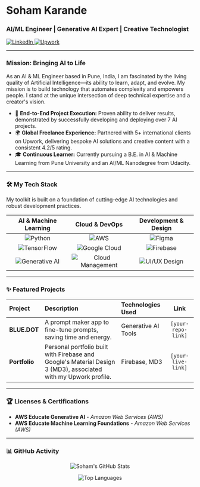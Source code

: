 # Soham Karande

### AI/ML Engineer | Generative AI Expert | Creative Technologist

<p align="left">
  <a href="https://www.linkedin.com/in/[www.linkedin.com/in/dattasoham]" target="_blank">
    <img alt="LinkedIn" src="https://img.shields.io/badge/LinkedIn-Profile-blue?style=for-the-badge&logo=linkedin">
  </a>
  <a href="https://www.upwork.com/freelancers/[your-upwork-profile]" target="_blank">
    <img alt="Upwork" src="https://img.shields.io/badge/Upwork-Freelancer-green?style=for-the-badge&logo=upwork">
  </a>
</p>

---

### Mission: Bringing AI to Life

As an AI & ML Engineer based in Pune, India, I am fascinated by the living quality of Artificial Intelligence—its ability to learn, adapt, and evolve. My mission is to build technology that automates complexity and empowers people. I stand at the unique intersection of deep technical expertise and a creator's vision.

- 🚀 **End-to-End Project Execution:** Proven ability to deliver results, demonstrated by successfully developing and deploying over 7 AI projects.
- 🌍 **Global Freelance Experience:** Partnered with 5+ international clients on Upwork, delivering bespoke AI solutions and creative content with a consistent 4.2/5 rating.
- 🎓 **Continuous Learner:** Currently pursuing a B.E. in AI & Machine Learning from Pune University and an AI/ML Nanodegree from Udacity.

---

### 🛠️ My Tech Stack

My toolkit is built on a foundation of cutting-edge AI technologies and robust development practices.

| **AI & Machine Learning** | **Cloud & DevOps** | **Development & Design** |
| :---: | :---: | :---: |
| ![Python](https://img.shields.io/badge/Python-3776AB?style=for-the-badge&logo=python&logoColor=white) | ![AWS](https://img.shields.io/badge/AWS-232F3E?style=for-the-badge&logo=amazon-aws&logoColor=white) | ![Figma](https://img.shields.io/badge/Figma-F24E1E?style=for-the-badge&logo=figma&logoColor=white) |
| ![TensorFlow](https://img.shields.io/badge/TensorFlow-FF6F00?style=for-the-badge&logo=tensorflow&logoColor=white) | ![Google Cloud](https://img.shields.io/badge/Google_Cloud-4285F4?style=for-the-badge&logo=google-cloud&logoColor=white) | ![Firebase](https://img.shields.io/badge/Firebase-FFCA28?style=for-the-badge&logo=firebase&logoColor=black) |
| ![Generative AI](https://img.shields.io/badge/Generative_AI_(LLM/RAG)-8A2BE2?style=for-the-badge) | ![Cloud Management](https://img.shields.io/badge/Cloud_Management-007ACC?style=for-the-badge) | ![UI/UX Design](https://img.shields.io/badge/UI/UX_Design-FF7B00?style=for-the-badge) |

---

### ✨ Featured Projects

| Project | Description | Technologies Used | Link |
| :--- | :--- | :--- | :---: |
| **BLUE.DOT** | A prompt maker app to fine-tune prompts, saving time and energy. | Generative AI Tools | `[your-repo-link]` |
| **Portfolio** | Personal portfolio built with Firebase and Google's Material Design 3 (MD3), associated with my Upwork profile. | Firebase, MD3 | `[your-live-link]` |

---

### 🏆 Licenses & Certifications

-   **AWS Educate Generative AI** - *Amazon Web Services (AWS)*
-   **AWS Educate Machine Learning Foundations** - *Amazon Web Services (AWS)*

---

### 📊 GitHub Activity

<p align="center">
  <img src="https://github-readme-stats.vercel.app/api?username=[your-username]&show_icons=true&theme=radical&rank_icon=github" alt="Soham's GitHub Stats"/>
</p>
<p align="center">
  <img src="https://github-readme-stats.vercel.app/api/top-langs/?username=[your-username]&layout=compact&theme=radical" alt="Top Languages"/>
</p>
